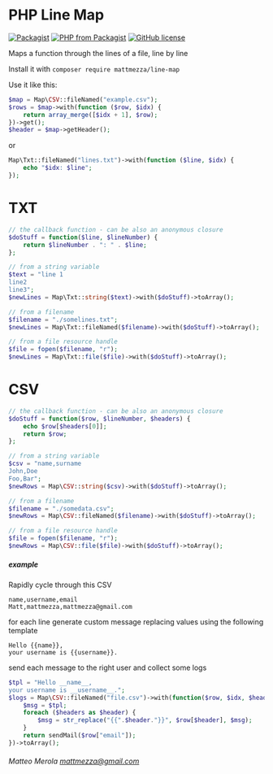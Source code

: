 PHP Line Map
======

[![Packagist](https://img.shields.io/packagist/v/mattmezza/line-map.svg)](https://github.com/mattmezza/php-line-map) [![PHP from Packagist](https://img.shields.io/packagist/php-v/mattmezza/line-map.svg)](https://github.com/mattmezza/php-line-map) [![GitHub license](https://img.shields.io/github/license/mattmezza/php-line-map.svg)](https://github.com/mattmezza/php-line-map/blob/master/license.md)

Maps a function through the lines of a file, line by line

Install it with `composer require mattmezza/line-map`

Use it like this:

```php
$map = Map\CSV::fileNamed("example.csv");
$rows = $map->with(function ($row, $idx) {
    return array_merge([$idx + 1], $row);
})->get();
$header = $map->getHeader();
```

or

```php
Map\Txt::fileNamed("lines.txt")->with(function ($line, $idx) {
    echo "$idx: $line";
});
```

# TXT
```php
// the callback function - can be also an anonymous closure
$doStuff = function($line, $lineNumber) {
    return $lineNumber . ": " . $line;
};

// from a string variable
$text = "line 1
line2
line3";
$newLines = Map\Txt::string($text)->with($doStuff)->toArray();

// from a filename
$filename = "./somelines.txt";
$newLines = Map\Txt::fileNamed($filename)->with($doStuff)->toArray();

// from a file resource handle
$file = fopen($filename, "r");
$newLines = Map\Txt::file($file)->with($doStuff)->toArray();
```
# CSV
```php
// the callback function - can be also an anonymous closure
$doStuff = function($row, $lineNumber, $headers) {
    echo $row[$headers[0]];
    return $row;
};

// from a string variable
$csv = "name,surname
John,Doe
Foo,Bar";
$newRows = Map\CSV::string($csv)->with($doStuff)->toArray();

// from a filename
$filename = "./somedata.csv";
$newRows = Map\CSV::fileNamed($filename)->with($doStuff)->toArray();

// from a file resource handle
$file = fopen($filename, "r");
$newRows = Map\CSV::file($file)->with($doStuff)->toArray();
```

##### example

Rapidly cycle through this CSV 

```csv
name,username,email
Matt,mattmezza,mattmezza@gmail.com
```

for each line generate custom message replacing values using the following template

```
Hello {{name}},
your username is {{username}}.
```

send each message to the right user and collect some logs

```php
$tpl = "Hello __name__,
your username is __username__.";
$logs = Map\CSV::fileNamed("file.csv")->with(function($row, $idx, $headers) use ($tpl) {
    $msg = $tpl;
    foreach ($headers as $header) {
        $msg = str_replace("{{".$header."}}", $row[$header], $msg);
    }
    return sendMail($row["email"]);
})->toArray();
```

###### Matteo Merola <mattmezza@gmail.com>
